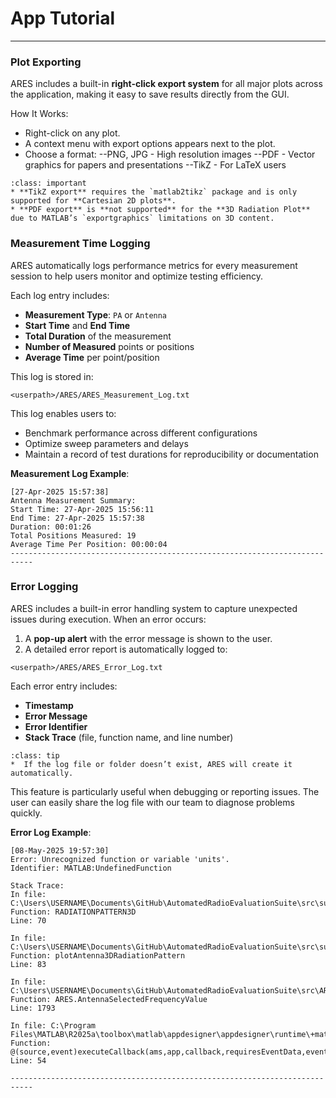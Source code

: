 # App Tutorial

-------------------

### Plot Exporting

ARES includes a built-in **right-click export system** for all major plots across the application, making it easy to save results directly from the GUI.

How It Works:
- Right-click on any plot.
- A context menu with export options appears next to the plot.
- Choose a format:
  --PNG, JPG - High resolution images
  --PDF - Vector graphics for papers and presentations
  --TikZ - For LaTeX users

```{admonition} Note
:class: important
* **TikZ export** requires the `matlab2tikz` package and is only supported for **Cartesian 2D plots**.
* **PDF export** is **not supported** for the **3D Radiation Plot** due to MATLAB’s `exportgraphics` limitations on 3D content.
```

### Measurement Time Logging

ARES automatically logs performance metrics for every measurement session to help users monitor and optimize testing efficiency.

Each log entry includes:

- **Measurement Type**: `PA` or `Antenna`
- **Start Time** and **End Time**
- **Total Duration** of the measurement
- **Number of Measured** points or positions
- **Average Time** per point/position

This log is stored in:

```none
<userpath>/ARES/ARES_Measurement_Log.txt
```

This log enables users to:

- Benchmark performance across different configurations
- Optimize sweep parameters and delays
- Maintain a record of test durations for reproducibility or documentation

**Measurement Log Example**:

```none
[27-Apr-2025 15:57:38]
Antenna Measurement Summary:
Start Time: 27-Apr-2025 15:56:11
End Time: 27-Apr-2025 15:57:38
Duration: 00:01:26
Total Positions Measured: 19
Average Time Per Position: 00:00:04
---------------------------------------------------------------------------
```

### Error Logging

ARES includes a built-in error handling system to capture unexpected issues during execution.
When an error occurs:

1) A **pop-up alert** with the error message is shown to the user.
2) A detailed error report is automatically logged to:

```none
<userpath>/ARES/ARES_Error_Log.txt
```

Each error entry includes:

- **Timestamp**
- **Error Message**
- **Error Identifier**
- **Stack Trace** (file, function name, and line number)

```{admonition} Note
:class: tip
*  If the log file or folder doesn’t exist, ARES will create it automatically.
```

This feature is particularly useful when debugging or reporting issues. The user can easily share the log file with our team to diagnose problems quickly.

**Error Log Example**:

```none
[08-May-2025 19:57:30]
Error: Unrecognized function or variable 'units'.
Identifier: MATLAB:UndefinedFunction

Stack Trace:
In file: C:\Users\USERNAME\Documents\GitHub\AutomatedRadioEvaluationSuite\src\support\AntennaFunctions\RADIATIONPATTERN3D.m
Function: RADIATIONPATTERN3D
Line: 70

In file: C:\Users\USERNAME\Documents\GitHub\AutomatedRadioEvaluationSuite\src\support\AntennaFunctions\plotAntenna3DRadiationPattern.m
Function: plotAntenna3DRadiationPattern
Line: 83

In file: C:\Users\USERNAME\Documents\GitHub\AutomatedRadioEvaluationSuite\src\ARES.mlapp
Function: ARES.AntennaSelectedFrequencyValue
Line: 1793

In file: C:\Program Files\MATLAB\R2025a\toolbox\matlab\appdesigner\appdesigner\runtime\+matlab\+apps\AppBase.m
Function: @(source,event)executeCallback(ams,app,callback,requiresEventData,event)
Line: 54

---------------------------------------------------------------------------
```

